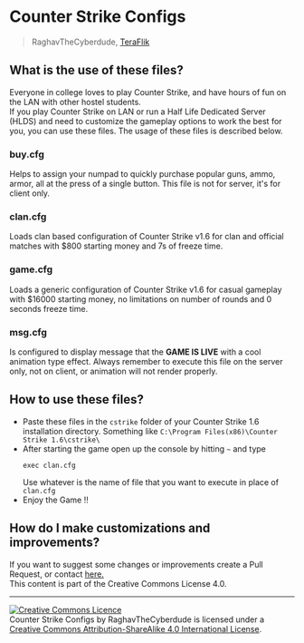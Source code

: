 Counter Strike Configs
======================
>RaghavTheCyberdude, [TeraFlik](http://www.teraflik.com)

## What is the use of these files?
Everyone in college loves to play Counter Strike, and have hours of fun on the LAN with other hostel students.  
If you play Counter Strike on LAN or run a Half Life Dedicated Server (HLDS) and need to customize the gameplay options to work the best for you, you can use these files. The usage of these files is described below.

### buy.cfg  
Helps to assign your numpad to quickly purchase popular guns, ammo, armor, all at the press of a single button. This file is not for server, it's for client only.

### clan.cfg  
Loads clan based configuration of Counter Strike v1.6 for clan and official matches with $800 starting money and 7s of freeze time.

### game.cfg  
Loads a generic configuration of Counter Strike v1.6 for casual gameplay with $16000 starting money, no limitations on number of rounds and 0 seconds freeze time.

### msg.cfg
Is configured to display message that the __GAME IS LIVE__ with a cool animation type effect. Always remember to execute this file on the server only, not on client, or animation will not render properly.

## How to use these files?  
- Paste these files in the `cstrike` folder of your Counter Strike 1.6 installation directory. Something like  `C:\Program Files(x86)\Counter Strike 1.6\cstrike\`
- After starting the game open up the console by hitting `~` and type  
  ```
  exec clan.cfg
  ```  
  Use whatever is the name of file that you want to execute in place of `clan.cfg`
- Enjoy the Game !!

## How do I make customizations and improvements?
If you want to suggest some changes or improvements create a Pull Request, or contact [here.](http://blog.teraflik.com/p/contact.html)  
This content is part of the Creative Commons License 4.0. 

___
<a rel="license" href="http://creativecommons.org/licenses/by-sa/4.0/"><img alt="Creative Commons Licence" style="border-width:0" src="https://i.creativecommons.org/l/by-sa/4.0/88x31.png" /></a><br /><span xmlns:dct="http://purl.org/dc/terms/" href="http://purl.org/dc/dcmitype/Text" property="dct:title" rel="dct:type">Counter Strike Configs</span> by <span xmlns:cc="http://creativecommons.org/ns#" property="cc:attributionName">RaghavTheCyberdude</span> is licensed under a <a rel="license" href="http://creativecommons.org/licenses/by-sa/4.0/">Creative Commons Attribution-ShareAlike 4.0 International License</a>.
